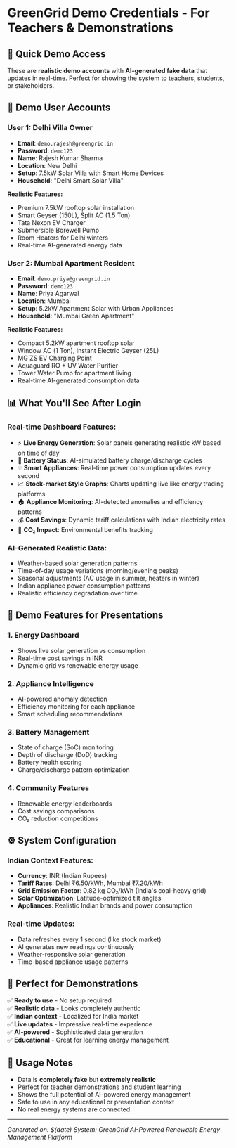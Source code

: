 # GreenGrid Demo Credentials - For Teachers & Demonstrations

## 🎯 Quick Demo Access

These are **realistic demo accounts** with **AI-generated fake data** that updates in real-time. Perfect for showing the system to teachers, students, or stakeholders.

## 👥 Demo User Accounts

### User 1: Delhi Villa Owner
- **Email**: `demo.rajesh@greengrid.in`
- **Password**: `demo123`
- **Name**: Rajesh Kumar Sharma
- **Location**: New Delhi
- **Setup**: 7.5kW Solar Villa with Smart Home Devices
- **Household**: "Delhi Smart Solar Villa"

**Realistic Features:**
- Premium 7.5kW rooftop solar installation
- Smart Geyser (150L), Split AC (1.5 Ton)
- Tata Nexon EV Charger
- Submersible Borewell Pump
- Room Heaters for Delhi winters
- Real-time AI-generated energy data

### User 2: Mumbai Apartment Resident  
- **Email**: `demo.priya@greengrid.in`
- **Password**: `demo123`
- **Name**: Priya Agarwal
- **Location**: Mumbai
- **Setup**: 5.2kW Apartment Solar with Urban Appliances
- **Household**: "Mumbai Green Apartment"

**Realistic Features:**
- Compact 5.2kW apartment rooftop solar
- Window AC (1 Ton), Instant Electric Geyser (25L)
- MG ZS EV Charging Point
- Aquaguard RO + UV Water Purifier
- Tower Water Pump for apartment living
- Real-time AI-generated consumption data

## 📊 What You'll See After Login

### Real-time Dashboard Features:
- ⚡ **Live Energy Generation**: Solar panels generating realistic kW based on time of day
- 🔋 **Battery Status**: AI-simulated battery charge/discharge cycles
- 💡 **Smart Appliances**: Real-time power consumption updates every second
- 📈 **Stock-market Style Graphs**: Charts updating live like energy trading platforms
- 🏠 **Appliance Monitoring**: AI-detected anomalies and efficiency patterns
- 💰 **Cost Savings**: Dynamic tariff calculations with Indian electricity rates
- 🌱 **CO₂ Impact**: Environmental benefits tracking

### AI-Generated Realistic Data:
- Weather-based solar generation patterns
- Time-of-day usage variations (morning/evening peaks)
- Seasonal adjustments (AC usage in summer, heaters in winter)
- Indian appliance power consumption patterns
- Realistic efficiency degradation over time

## 🎪 Demo Features for Presentations

### 1. Energy Dashboard
- Shows live solar generation vs consumption
- Real-time cost savings in INR
- Dynamic grid vs renewable energy usage

### 2. Appliance Intelligence
- AI-powered anomaly detection
- Efficiency monitoring for each appliance
- Smart scheduling recommendations

### 3. Battery Management
- State of charge (SoC) monitoring
- Depth of discharge (DoD) tracking
- Battery health scoring
- Charge/discharge pattern optimization

### 4. Community Features
- Renewable energy leaderboards
- Cost savings comparisons
- CO₂ reduction competitions

## ⚙️ System Configuration

### Indian Context Features:
- **Currency**: INR (Indian Rupees)
- **Tariff Rates**: Delhi ₹6.50/kWh, Mumbai ₹7.20/kWh
- **Grid Emission Factor**: 0.82 kg CO₂/kWh (India's coal-heavy grid)
- **Solar Optimization**: Latitude-optimized tilt angles
- **Appliances**: Realistic Indian brands and power consumption

### Real-time Updates:
- Data refreshes every 1 second (like stock market)
- AI generates new readings continuously  
- Weather-responsive solar generation
- Time-based appliance usage patterns

## 🚀 Perfect for Demonstrations

✅ **Ready to use** - No setup required  
✅ **Realistic data** - Looks completely authentic  
✅ **Indian context** - Localized for India market  
✅ **Live updates** - Impressive real-time experience  
✅ **AI-powered** - Sophisticated data generation  
✅ **Educational** - Great for learning energy management  

## 📝 Usage Notes

- Data is **completely fake** but **extremely realistic**
- Perfect for teacher demonstrations and student learning
- Shows the full potential of AI-powered energy management
- Safe to use in any educational or presentation context
- No real energy systems are connected

---
*Generated on: $(date)*
*System: GreenGrid AI-Powered Renewable Energy Management Platform*